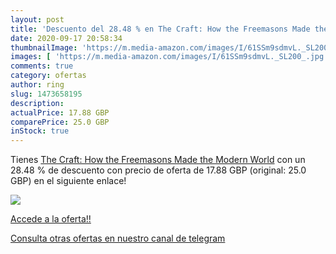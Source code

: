 ```yaml
---
layout: post
title: 'Descuento del 28.48 % en The Craft: How the Freemasons Made the M'
date: 2020-09-17 20:58:34
thumbnailImage: 'https://m.media-amazon.com/images/I/61SSm9sdmvL._SL200_.jpg'
images: [ 'https://m.media-amazon.com/images/I/61SSm9sdmvL._SL200_.jpg' ]
comments: true
category: ofertas
author: ring
slug: 1473658195
description:
actualPrice: 17.88 GBP
comparePrice: 25.0 GBP
inStock: true
---
```


Tienes [The Craft: How the Freemasons Made the Modern World](https://www.amazon.com/dp/1473658195/?tag=redken08-20) con un 28.48 % de descuento con precio de oferta de 17.88 GBP (original: 25.0 GBP) en el siguiente enlace!

[![](https://m.media-amazon.com/images/I/61SSm9sdmvL._SL200_.jpg)](https://www.amazon.com/dp/1473658195/?tag=redken08-20)

[Accede a la oferta!!](https://www.amazon.com/dp/1473658195/?tag=redken08-20)

[Consulta otras ofertas en nuestro canal de telegram](https://t.me/s/ofertas25)
